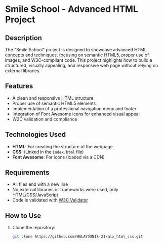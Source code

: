 # Smile School - Advanced HTML Project

## Description
The "Smile School" project is designed to showcase advanced HTML concepts and techniques, focusing on semantic HTML5, proper use of images, and W3C-compliant code. This project highlights how to build a structured, visually appealing, and responsive web page without relying on external libraries.

## Features
- A clean and responsive HTML structure
- Proper use of semantic HTML5 elements
- Implementation of a professional navigation menu and footer
- Integration of Font Awesome icons for enhanced visual appeal
- W3C validation and compliance

## Technologies Used
- **HTML**: For creating the structure of the webpage
- **CSS**: (Linked in the `index.html` file)
- **Font Awesome**: For icons (loaded via a CDN)

## Requirements
- All files end with a new line
- No external libraries or frameworks were used, only HTML/CSS/JavaScript
- Code is validated with [W3C Validator](https://validator.w3.org/)

## How to Use
1. Clone the repository:
   ```bash
   git clone https://github.com/HALAYOUNIS-21/alx_html_css.git